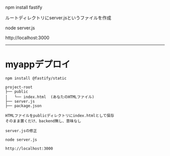 npm install fastify

ルートディレクトリにserver.jsというファイルを作成

node server.js

http://localhost:3000


--------------------------

# myappデプロイ
```
npm install @fastify/static

project-root
├── public
│   └── index.html  (あなたのHTMLファイル)
├── server.js
├── package.json

HTMLファイルをpublicディレクトリにindex.htmlとして保存
そのまま置くだけ、backend無し、意味なし

server.jsの修正

node server.js

http://localhost:3000
```
